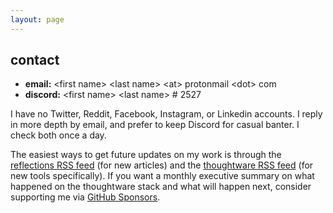 ```yaml
---
layout: page
---
```


## contact

- **email:** \<first name\> \<last name\> \<at\> protonmail \<dot\> com
- **discord:** \<first name\> \<last name\> # 2527

I have no Twitter, Reddit, Facebook, Instagram, or Linkedin accounts. I reply in more depth by email, and prefer to keep Discord for casual banter. I check both once a day.

The easiest ways to get future updates on my work is through the [reflections RSS feed](/reflections/feed.xml) (for new articles) and the [thoughtware RSS feed](/thoughtware/feed.xml) (for new tools specifically). If you want a monthly executive summary on what happened on the thoughtware stack and what will happen next, consider supporting me via [GitHub Sponsors](https://github.com/sponsors/paulbricman).